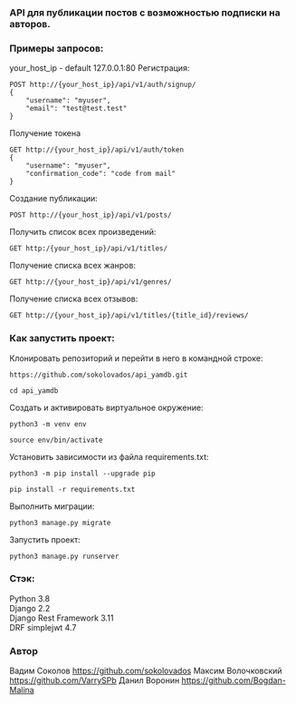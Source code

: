 ### API для публикации постов с возможностью подписки на авторов.

### Примеры запросов:

your_host_ip - default 127.0.0.1:80
Регистрация:

```
POST http://{your_host_ip}/api/v1/auth/signup/
{
    "username": "myuser",
    "email": "test@test.test"
}
```

Получение токена

```
GET http://{your_host_ip}/api/v1/auth/token
{
    "username": "myuser",
    "confirmation_code": "code from mail"
}
```

Создание публикации:
```
POST http://{your_host_ip}/api/v1/posts/
```

Получить список всех произведений:
```
GET http:/{your_host_ip}/api/v1/titles/
```

Получение списка всех жанров:
```
GET http://{your_host_ip}/api/v1/genres/
```

Получение списка всех отзывов:

```
GET http://{your_host_ip}/api/v1/titles/{title_id}/reviews/
```
### Как запустить проект:

Клонировать репозиторий и перейти в него в командной строке:

```
https://github.com/sokolovados/api_yamdb.git
```

```
cd api_yamdb
```

Cоздать и активировать виртуальное окружение:

```
python3 -m venv env
```

```
source env/bin/activate
```

Установить зависимости из файла requirements.txt:

```
python3 -m pip install --upgrade pip
```

```
pip install -r requirements.txt
```

Выполнить миграции:

```
python3 manage.py migrate
```

Запустить проект:

```
python3 manage.py runserver
```

### Стэк:

Python 3.8<br>
Django 2.2<br>
Django Rest Framework 3.11<br>
DRF simplejwt 4.7<br>

### Автор

Вадим Соколов https://github.com/sokolovados
Максим Волочковский https://github.com/VarrySPb
Данил Воронин https://github.com/Bogdan-Malina